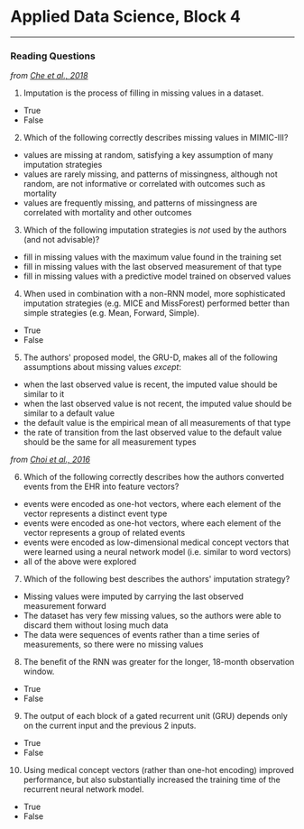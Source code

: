# Applied Data Science, Block 4

---

### Reading Questions

*from [Che et al., 2018](https://www.nature.com/articles/s41598-018-24271-9)*

1. Imputation is the process of filling in missing values in a dataset.
  - True
  - False
2. Which of the following correctly describes missing values in MIMIC-III?
  - values are missing at random, satisfying a key assumption of many imputation strategies
  - values are rarely missing, and patterns of missingness, although not random, are not informative or correlated with outcomes such as mortality
  - values are frequently missing, and patterns of missingness are correlated with mortality and other outcomes
3. Which of the following imputation strategies is *not* used by the authors (and not advisable)?
  - fill in missing values with the maximum value found in the training set
  - fill in missing values with the last observed measurement of that type
  - fill in missing values with a predictive model trained on observed values
4. When used in combination with a non-RNN model, more sophisticated imputation strategies (e.g. MICE and MissForest) performed better than simple strategies (e.g. Mean, Forward, Simple).
  - True
  - False
5. The authors' proposed model, the GRU-D, makes all of the following assumptions about missing values *except*:
  - when the last observed value is recent, the imputed value should be similar to it
  - when the last observed value is not recent, the imputed value should be similar to a default value
  - the default value is the empirical mean of all measurements of that type
  - the rate of transition from the last observed value to the default value should be the same for all measurement types

*from [Choi et al., 2016](https://www.ncbi.nlm.nih.gov/pmc/articles/PMC5391725/)*

6. Which of the following correctly describes how the authors converted events from the EHR into feature vectors?
  - events were encoded as one-hot vectors, where each element of the vector represents a distinct event type
  - events were encoded as one-hot vectors, where each element of the vector represents a group of related events
  - events were encoded as low-dimensional medical concept vectors that were learned using a neural network model (i.e. similar to word vectors)
  - all of the above were explored
7. Which of the following best describes the authors' imputation strategy?
  - Missing values were imputed by carrying the last observed measurement forward
  - The dataset has very few missing values, so the authors were able to discard them without losing much data
  - The data were sequences of events rather than a time series of measurements, so there were no missing values
8. The benefit of the RNN was greater for the longer, 18-month observation window.
  - True
  - False
9. The output of each block of a gated recurrent unit (GRU) depends only on the current input and the previous 2 inputs.
  - True
  - False
10. Using medical concept vectors (rather than one-hot encoding) improved performance, but also substantially increased the training time of the recurrent neural network model.
  - True
  - False

